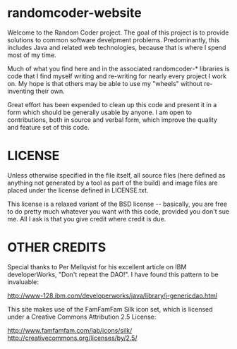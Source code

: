 randomcoder-website
===================
Welcome to the Random Coder project. The goal of this project is to provide
solutions to common software develpment problems. Predominantly, this includes
Java and related web technologies, because that is where I spend most of my
time.

Much of what you find here and in the associated randomcoder-* libraries is
code that I find myself writing and re-writing for nearly every project I
work on. My hope is that others may be able to use my "wheels" without
re-inventing their own.

Great effort has been expended to clean up this code and present it in a form
which should be generally usable by anyone. I am open to contributions, both
in source and verbal form, which improve the quality and feature set of this
code.


LICENSE
=======
Unless otherwise specified in the file itself, all source files (here defined
as anything not generated by a tool as part of the build) and image files
are placed under the license defined in LICENSE.txt.

This license is a relaxed variant of the BSD license -- basically, you are free
to do pretty much whatever you want with this code, provided you don't sue
me. All I ask is that you give credit where credit is due.

OTHER CREDITS
=============
Special thanks to Per Mellqvist for his excellent article on IBM developerWorks,
"Don't repeat the DAO!". I have found this pattern to be invaluable:

http://www-128.ibm.com/developerworks/java/library/j-genericdao.html


This site makes use of the FamFamFam Silk icon set, which is licensed under a
Creative Commons Attribution 2.5 License:

http://www.famfamfam.com/lab/icons/silk/
http://creativecommons.org/licenses/by/2.5/


